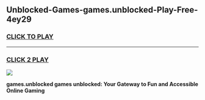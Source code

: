 
## Unblocked-Games-games.unblocked-Play-Free-4ey29
<h3>
<a href="https://premium76.site?title=games.unblocked&ref=12A">CLICK TO PLAY</a></h3>
<hr>

<h3>
<a href="https://premium76.site?title=games.unblocked&ref=12A">CLICK 2 PLAY</a>
  
</h3>

<a href="https://premium76.site?title=games.unblocked&ref=12A"><img src="https://clearcache.store/games.png"></a>


**games.unblocked games unblocked: Your Gateway to Fun and Accessible Online Gaming**
